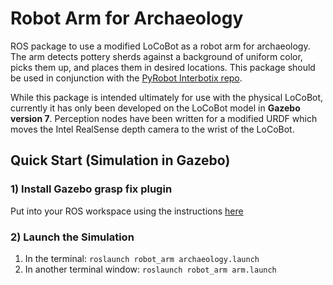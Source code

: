 # Robot Arm for Archaeology

ROS package to use a modified LoCoBot as a robot arm for archaeology.  The arm detects pottery sherds against a background of uniform color, picks them up, and places them in desired locations.  This package should be used in conjunction with the [PyRobot Interbotix repo](https://github.com/Interbotix/pyrobot).

While this package is intended ultimately for use with the physical LoCoBot, currently it has only been developed on the LoCoBot model in **Gazebo version 7**.  Perception nodes have been written for a modified URDF which moves the Intel RealSense depth camera to the wrist of the LoCoBot.   

## Quick Start (Simulation in Gazebo)

### 1) Install Gazebo grasp fix plugin

Put into your ROS workspace using the instructions [here](https://github.com/JenniferBuehler/gazebo-pkgs/wiki/Installation)

### 2) Launch the Simulation
1. In the terminal: `roslaunch robot_arm archaeology.launch`
2. In another terminal window: `roslaunch robot_arm arm.launch`
